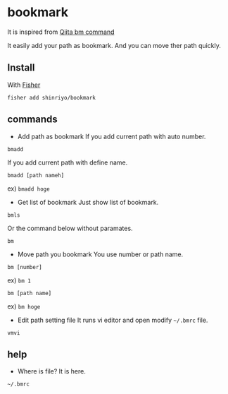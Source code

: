 # bookmark

It is inspired from [Qiita bm command](https://qiita.com/mokemokechicken/items/69af0db3e2cd27c1c467?fbclid=IwAR3VERLg2jRjoYlbnxeRBqXBDGEfF9nYBSagi1IoX77ocWk3_yQQm7PXJC8)

It easily add your path as bookmark. And you can move ther path quickly.

## Install

With [Fisher](https://github.com/jorgebucaran/fisher)

```
fisher add shinriyo/bookmark
```

## commands

* Add path as bookmark
If you add current path with auto number.
```
bmadd
```

If you add current path with define name.
```
bmadd [path nameh]
```
ex) `bmadd hoge`

* Get list of bookmark
Just show list of bookmark.
```
bmls
```

Or the command below without paramates.
```
bm
```

* Move path you bookmark
You use number or path name.
```
bm [number]
```
ex) `bm 1`

```
bm [path name]
```
ex) `bm hoge`

* Edit path setting file
It runs vi editor and open modify `~/.bmrc` file.
```
vmvi
```

## help

* Where is file?
It is here.
```
~/.bmrc
```
